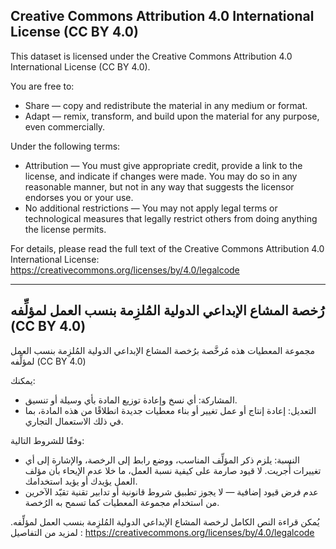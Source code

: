 ## Creative Commons Attribution 4.0 International License (CC BY 4.0)

This dataset is licensed under the Creative Commons Attribution 4.0 International License (CC BY 4.0).  

You are free to:

- Share — copy and redistribute the material in any medium or format.  
- Adapt — remix, transform, and build upon the material for any purpose, even commercially.  

Under the following terms:
- Attribution — You must give appropriate credit, provide a link to the license, and indicate if changes were made.
  You may do so in any reasonable manner, but not in any way that suggests the licensor endorses you or your use.
- No additional restrictions — You may not apply legal terms or technological measures that legally restrict others from doing anything the license permits.

For details, please read the full text of the Creative Commons Attribution 4.0 International License:
https://creativecommons.org/licenses/by/4.0/legalcode

-------------------------------------------------------

## رُخصة المشاع الإبداعي الدولية المُلزِمة بنسب العمل لمؤلِّفه (CC BY 4.0)

مجموعة المعطيات هذه مُرخَّصة برُخصة المشاع الإبداعي الدولية المُلزِمة بنسب العمل لمؤلِّفه  (CC BY 4.0)

يمكنك:

- المشاركة: أي نسخ وإعادة توزيع المادة بأي وسيلة أو تنسيق.
- التعديل: إعادة إنتاج أو عمل تغيير أو بناء معطيات جديدة انطلاقًا من هذه المادة، بما في ذلك الاستعمال التجاري.


وفقًا للشروط التالية:

-	النسبة: يلزم ذكر المؤلِّف المناسب، ووضع رابط إلى الرخصة، والإشارة إلى أي تغييرات أُجريت. لا قيود صارمة على كيفية نسبة العمل، ما خلا عدم الإيحاء بأن مؤلف العمل يؤيدك أو يؤيد استخدامك.
- عدم فرض قيود إضافية — لا يجوز تطبيق شروط قانونية أو تدابير تقنية تقيّد الآخرين من استخدام مجموعة المعطيات كما تسمح به الرُخصة.

يُمكن قراءة النص الكامل لرخصة المشاع الإبداعي الدولية المُلزِمة بنسب العمل لمؤلِّفه. لمزيد من التفاصيل : 
https://creativecommons.org/licenses/by/4.0/legalcode  
